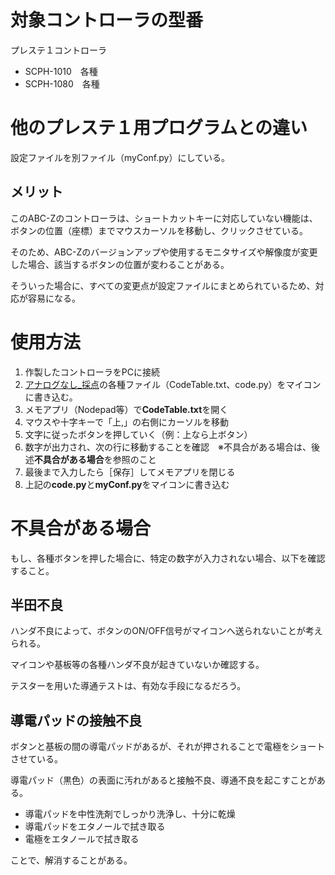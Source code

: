 # 対象コントローラの型番
プレステ１コントローラ
- SCPH-1010　各種
- SCPH-1080　各種

# 他のプレステ１用プログラムとの違い
設定ファイルを別ファイル（myConf.py）にしている。

## メリット
このABC-Zのコントローラは、ショートカットキーに対応していない機能は、ボタンの位置（座標）までマウスカーソルを移動し、クリックさせている。

そのため、ABC-Zのバージョンアップや使用するモニタサイズや解像度が変更した場合、該当するボタンの位置が変わることがある。

そういった場合に、すべての変更点が設定ファイルにまとめられているため、対応が容易になる。


# 使用方法
1. 作製したコントローラをPCに接続
2. [アナログなし_採点](https://github.com/T-zakisan/Controller_for_ABC-Z/tree/main/%E3%82%A2%E3%83%8A%E3%83%AD%E3%82%B0%E3%81%AA%E3%81%97_%E6%8E%A1%E7%82%B9)の各種ファイル（CodeTable.txt、code.py）をマイコンに書き込む。
3. メモアプリ（Nodepad等）で**CodeTable.txt**を開く
4. マウスや十字キーで「上,」の右側にカーソルを移動
5. 文字に従ったボタンを押していく（例：上なら上ボタン）
6. 数字が出力され、次の行に移動することを確認　※不具合がある場合は、後述**不具合がある場合**を参照のこと
7. 最後まで入力したら［保存］してメモアプリを閉じる
8. 上記の**code.py**と**myConf.py**をマイコンに書き込む



# 不具合がある場合
もし、各種ボタンを押した場合に、特定の数字が入力されない場合、以下を確認すること。

## 半田不良
ハンダ不良によって、ボタンのON/OFF信号がマイコンへ送られないことが考えられる。

マイコンや基板等の各種ハンダ不良が起きていないか確認する。

テスターを用いた導通テストは、有効な手段になるだろう。


## 導電パッドの接触不良
ボタンと基板の間の導電パッドがあるが、それが押されることで電極をショートさせている。

導電パッド（黒色）の表面に汚れがあると接触不良、導通不良を起こすことがある。

 * 導電パッドを中性洗剤でしっかり洗浄し、十分に乾燥
 * 導電パッドをエタノールで拭き取る
 * 電極をエタノールで拭き取る

ことで、解消することがある。



